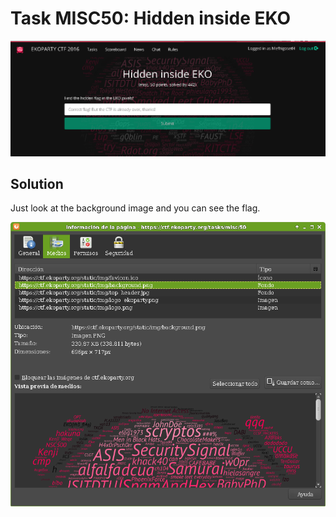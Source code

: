 # Task MISC50: Hidden inside EKO

![Web Screenshot](img/MISC50_WEB.png)

## Solution

Just look at the background image and you can see the flag.

![Flag screenshot](img/MISC50_FLAG.png)
